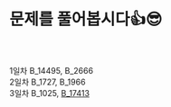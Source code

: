 # 문제를 풀어봅시다👍😎
<br><br>
1일차 B_14495, B_2666<br>
2일차 B_1727, B_1966<br>
3일차 B_1025, <a href ="B_17413.java" > B_17413 </a> <br>
